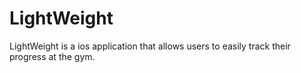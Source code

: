 # LightWeight

LightWeight is a ios application that allows users to easily track their progress at the gym.
